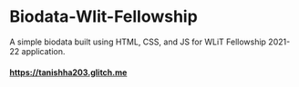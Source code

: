 # Biodata-Wlit-Fellowship
A simple biodata built using  HTML, CSS, and JS for WLiT Fellowship 2021-22 application.

#### https://tanishha203.glitch.me
